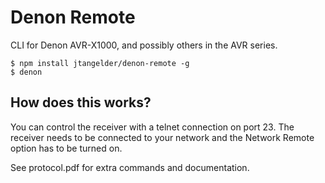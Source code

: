 # Denon Remote
CLI for Denon AVR-X1000, and possibly others in the AVR series.

```
$ npm install jtangelder/denon-remote -g
$ denon
```

## How does this works?
You can control the receiver with a telnet connection on port 23. The receiver needs to be connected to your network and the Network Remote option has to be turned on.

See protocol.pdf for extra commands and documentation.
